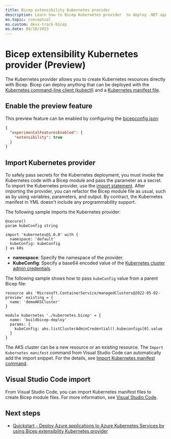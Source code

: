```yaml
---
title: Bicep extensibility Kubernetes provider
description: Learn how to Bicep Kubernetes provider  to deploy .NET applications to Azure Kubernetes Service clusters.
ms.topic: conceptual
ms.custom: devx-track-bicep
ms.date: 04/18/2023
---
```


# Bicep extensibility Kubernetes provider (Preview)

The Kubernetes provider allows you to create Kubernetes resources directly with Bicep. Bicep can deploy anything that can be deployed with the [Kubernetes command-line client (kubectl)](https://kubernetes.io/docs/reference/kubectl/kubectl/) and a [Kubernetes manifest file](../../aks/concepts-clusters-workloads.md#deployments-and-yaml-manifests).

## Enable the preview feature

This preview feature can be enabled by configuring the [bicepconfig.json](./bicep-config.md):

```json
{
  "experimentalFeaturesEnabled": {
    "extensibility": true
  }
}
```

## Import Kubernetes provider

To safely pass secrets for the Kubernetes deployment, you must invoke the Kubernetes code with a Bicep module and pass the parameter as a secret.
To import the Kubernetes provider, use the [import statement](./bicep-import-providers.md). After importing the provider, you can refactor the Bicep module file as usual, such as by using variables, parameters, and output. By contract, the Kubernetes manifest in YML doesn't include any programmability support.

The following sample imports the Kubernetes provider:

```bicep
@secure()
param kubeConfig string

import 'kubernetes@1.0.0' with {
  namespace: 'default'
  kubeConfig: kubeConfig
} as k8s
```

- **namespace**: Specify the namespace of the provider.
- **KubeConfig**: Specify a base64 encoded value of the [Kubernetes cluster admin credentials](/rest/api/aks/managed-clusters/list-cluster-admin-credentials).

The following sample shows how to pass `kubeConfig` value from a parent Bicep file:

```bicep
resource aks 'Microsoft.ContainerService/managedClusters@2022-05-02-preview' existing = {
  name: 'demoAKSCluster'
}

module kubernetes './kubernetes.bicep' = {
  name: 'buildbicep-deploy'
  params: {
    kubeConfig: aks.listClusterAdminCredential().kubeconfigs[0].value
  }
}
```

The AKS cluster can be a new resource or an existing resource. The `Import Kubernetes manifest` command from Visual Studio Code can automatically add the import snippet. For the details, see [Import Kubernetes manifest command](./visual-studio-code.md#bicep-commands).

## Visual Studio Code import

From Visual Studio Code, you can import Kubernetes manifest files to create Bicep module files. For more information, see [Visual Studio Code](./visual-studio-code.md#bicep-commands).

## Next steps

- [Quickstart - Deploy Azure applications to Azure Kubernetes Services by using Bicep extensibility Kubernetes provider](../../aks/learn/quick-kubernetes-deploy-bicep-extensibility-kubernetes-provider.md)
